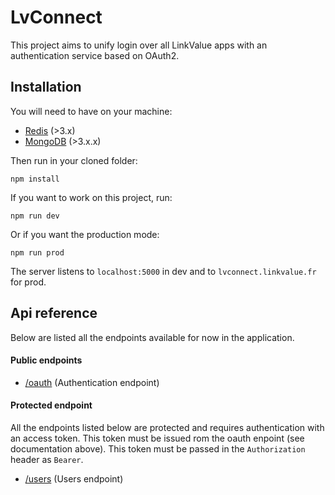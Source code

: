 # LvConnect

This project aims to unify login over all LinkValue apps with an authentication service based on OAuth2.

## Installation

You will need to have on your machine:
- [Redis](http://redis.io/) (>3.x)
- [MongoDB](https://www.mongodb.com/) (>3.x.x)

Then run in your cloned folder:
```
npm install
```

If you want to work on this project, run:
```
npm run dev
```

Or if you want the production mode:
```
npm run prod
```

The server listens to `localhost:5000` in dev and to `lvconnect.linkvalue.fr` for prod.

## Api reference

Below are listed all the endpoints available for now in the application.

#### Public endpoints
- [/oauth](docs/endpoint-oauth.md) (Authentication endpoint)

#### Protected endpoint

All the endpoints listed below are protected and requires authentication with an access token.
This token must be issued rom the oauth enpoint (see documentation above).
This token must be passed in the `Authorization` header as `Bearer`.

- [/users](docs/endpoint-users.md) (Users endpoint)
